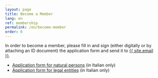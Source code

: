 ```yaml
---
layout: page
title: Become a Member
lang: en
ref: membership
permalink: /en/become-member
order: 6
---
```


In order to become a member, please fill in and sign (either digitally or by attaching an ID document) the application form and send it to <a href="mailto:{{ site.email }}">{{ site.email }}</a>.

- [Application form for natural persons](/assets/docs/eutopian-adesione-persone-fisiche.docx) (in Italian only)
- [Application form for legal entities](/assets/docs/eutopian-adesione-persone-giuridiche.docx) (in Italian only)
